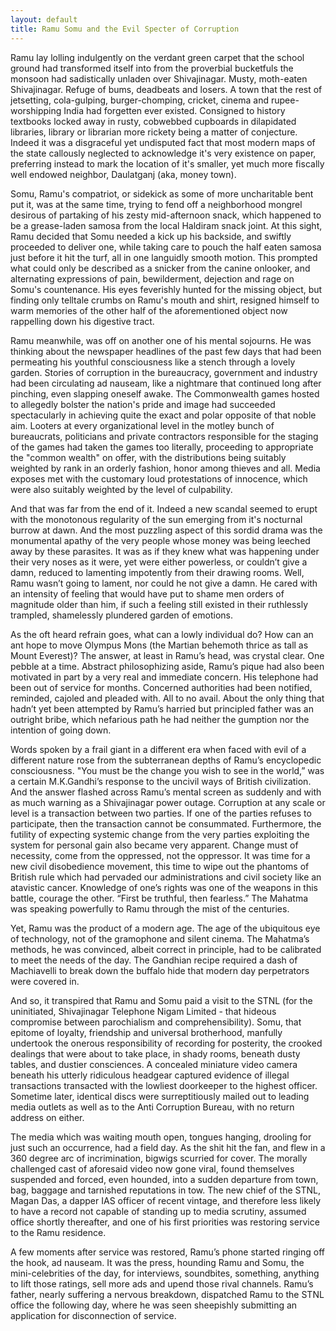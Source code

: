 ```yaml
---
layout: default
title: Ramu Somu and the Evil Specter of Corruption
---
```


Ramu lay lolling indulgently on the verdant green carpet that the school ground had transformed itself into from the proverbial bucketfuls the monsoon had sadistically unladen over Shivajinagar. Musty, moth-eaten Shivajinagar. Refuge of bums, deadbeats and losers. A town that the rest of jetsetting, cola-gulping, burger-chomping, cricket, cinema and rupee-worshipping India had forgetten ever existed. Consigned to history textbooks locked away in rusty, cobwebbed cupboards in dilapidated libraries, library or librarian more rickety being a matter of conjecture. Indeed it was a disgraceful yet undisputed fact that most modern maps of the state callously neglected to acknowledge it's very existence on paper, preferring instead to mark the location of it's smaller, yet much more fiscally well endowed neighbor, Daulatganj (aka, money town). 

Somu, Ramu's compatriot, or sidekick as some of more uncharitable bent put it, was at the same time, trying to fend off a neighborhood mongrel desirous of partaking of his zesty mid-afternoon snack, which happened to be a grease-laden samosa from the local Haldiram snack joint. At this sight, Ramu decided that Somu needed a kick up his backside, and swiftly proceeded to deliver one, while taking care to pouch the half eaten samosa just before it hit the turf, all in one languidly smooth motion. This prompted what could only be described as a snicker from the canine onlooker, and alternating expressions of pain, bewilderment, dejection and rage on Somu's countenance. His eyes feverishly hunted for the missing object, but finding only telltale crumbs on Ramu's mouth and shirt, resigned himself to warm memories of the other half of the aforementioned object now rappelling down his digestive tract.

Ramu meanwhile, was off on another one of his mental sojourns. He was thinking about the newspaper headlines of the past few days that had been permeating his youthful consciousness like a stench through a lovely garden. Stories of corruption in the bureaucracy, government and industry had been circulating ad nauseam, like a nightmare that continued long after pinching, even slapping oneself awake. The Commonwealth games hosted to allegedly bolster the nation's pride and image had succeeded spectacularly in achieving quite the exact and polar opposite of that noble aim. Looters at every organizational level in the motley bunch of bureaucrats, politicians and private contractors responsible for the staging of the games had taken the games too literally, proceeding to appropriate the "common wealth" on offer, with the distributions being suitably weighted by rank in an orderly fashion, honor among thieves and all. Media exposes met with the customary loud protestations of innocence, which were also suitably weighted by the level of culpability. 

And that was far from the end of it. Indeed a new scandal seemed to erupt with the monotonous regularity of the sun emerging from it's nocturnal burrow at dawn. And the most puzzling aspect of this sordid drama was the monumental apathy of the very people whose money was being leeched away by these parasites. It was as if they knew what was happening under their very noses as it were, yet were either powerless, or couldn’t give a damn, reduced to lamenting impotently from their drawing rooms. Well, Ramu wasn’t going to lament, nor could he not give a damn. He cared with an intensity of feeling that would have put to shame men orders of magnitude older than him, if such a feeling still existed in their ruthlessly trampled, shamelessly plundered garden of emotions. 

As the oft heard refrain goes, what can a lowly individual do? How can an ant hope to move Olympus Mons (the Martian behemoth thrice as tall as Mount Everest)? The answer, at least in Ramu’s head, was crystal clear. One pebble at a time. Abstract philosophizing aside, Ramu’s pique had also been motivated in part by a very real and immediate concern. His telephone had been out of service for months. Concerned authorities had been notified, reminded, cajoled and pleaded with. All to no avail. About the only thing that hadn’t yet been attempted by Ramu’s harried but principled father was an outright bribe, which nefarious path he had neither the gumption nor the intention of going down.   

Words spoken by a frail giant in a different era when faced with evil of a different nature rose from the subterranean depths of Ramu’s encyclopedic consciousness. "You must be the change you wish to see in the world,” was a certain M.K.Gandhi’s response to the uncivil ways of British civilization. And the answer flashed across Ramu’s mental screen as suddenly and with as much warning as a Shivajinagar power outage. Corruption at any scale or level is a transaction between two parties. If one of the parties refuses to participate, then the transaction cannot be consummated. Furthermore, the futility of expecting systemic change from the very parties exploiting the system for personal gain also became very apparent. Change must of necessity, come from the oppressed, not the oppressor. It was time for a new civil disobedience movement, this time to wipe out the phantoms of British rule which had pervaded our administrations and civil society like an atavistic cancer. Knowledge of one’s rights was one of the weapons in this battle, courage the other. “First be truthful, then fearless.” The Mahatma was speaking powerfully to Ramu through the mist of the centuries.

Yet, Ramu was the product of a modern age. The age of the ubiquitous eye of technology, not of the gramophone and silent cinema. The Mahatma’s methods, he was convinced, albeit correct in principle, had to be calibrated to meet the needs of the day. The Gandhian recipe required a dash of Machiavelli to break down the buffalo hide that modern day perpetrators were covered in. 

And so, it transpired that Ramu and Somu paid a visit to the STNL (for the uninitiated, Shivajinagar Telephone Nigam Limited - that hideous compromise between parochialism and comprehensibility). Somu, that epitome of loyalty, friendship and universal brotherhood, manfully undertook the onerous responsibility of recording for posterity, the crooked dealings that were about to take place, in shady rooms, beneath dusty tables, and dustier consciences. A concealed miniature video camera beneath his utterly ridiculous headgear captured evidence of illegal transactions transacted with the lowliest doorkeeper to the highest officer. Sometime later, identical discs were surreptitiously mailed out to leading media outlets as well as to the Anti Corruption Bureau, with no return address on either. 

The media which was waiting mouth open, tongues hanging, drooling for just such an occurrence, had a field day. As the shit hit the fan, and flew in a 360 degree arc of incrimination, bigwigs scurried for cover. The morally challenged cast of aforesaid video now gone viral, found themselves suspended and forced, even hounded, into a sudden departure from town, bag, baggage and tarnished reputations in tow. The new chief of the STNL, Magan Das, a dapper IAS officer of recent vintage, and therefore less likely to have a record not capable of standing up to media scrutiny, assumed office shortly thereafter, and one of his first priorities was restoring service to the Ramu residence. 

A few moments after service was restored, Ramu’s phone started ringing off the hook, ad nauseam. It was the press, hounding Ramu and Somu, the mini-celebrities of the day, for interviews, soundbites, something, anything to lift those ratings, sell more ads and upend those rival channels. Ramu’s father, nearly suffering a nervous breakdown, dispatched Ramu to the STNL office the following day, where he was seen sheepishly submitting an application for disconnection of service.
